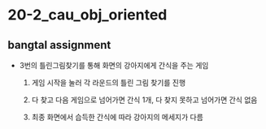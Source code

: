 # 20-2_cau_obj_oriented

## bangtal assignment 
- 3번의 틀린그림찾기를 통해 화면의 강아지에게 간식을 주는 게임
  
  1) 게임 시작을 눌러 각 라운드의 틀린 그림 찾기를 진행
  
  2) 다 찾고 다음 게임으로 넘어가면 간식 1개, 다 찾지 못하고 넘어가면 간식 없음
  
  3) 최종 화면에서 습득한 간식에 따라 강아지의 메세지가 다름
  
